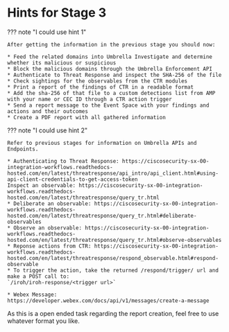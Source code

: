# Hints for Stage 3

??? note "I could use hint 1"

    After getting the information in the previous stage you should now:

    * Feed the related domains into Umbrella Investigate and determine whether its malicious or suspicious
    * Block the malicious domains through the Umbrella Enforcement API 
    * Authenticate to Threat Response and inspect the SHA-256 of the file 
    * Check sightings for the observables from the CTR modules
    * Print a report of the findings of CTR in a readable format
    * Add the sha-256 of that file to a custom detections list from AMP with your name or CEC ID through a CTR action trigger 
    * Send a report message to the Event Space with your findings and actions and their outcomes
    * Create a PDF report with all gathered information 

??? note "I could use hint 2"

    Refer to previous stages for information on Umbrella APIs and Endpoints.

    * Authenticating to Threat Response: https://ciscosecurity-sx-00-integration-workflows.readthedocs-hosted.com/en/latest/threatresponse/api_intro/api_client.html#using-api-client-credentials-to-get-access-token
    Inspect an observable: https://ciscosecurity-sx-00-integration-workflows.readthedocs-hosted.com/en/latest/threatresponse/query_tr.html
    * Deliberate an observable: https://ciscosecurity-sx-00-integration-workflows.readthedocs-hosted.com/en/latest/threatresponse/query_tr.html#deliberate-observables
    * Observe an observable: https://ciscosecurity-sx-00-integration-workflows.readthedocs-hosted.com/en/latest/threatresponse/query_tr.html#observe-observables
    * Reponse actions from CTR: https://ciscosecurity-sx-00-integration-workflows.readthedocs-hosted.com/en/latest/threatresponse/respond_observable.html#respond-observable
    * To trigger the action, take the returned /respond/trigger/ url and make a POST call to:
    `/iroh/iroh-response/<trigger url>`

    * Webex Message: https://developer.webex.com/docs/api/v1/messages/create-a-message

As this is a open ended task regarding the report creation, feel free to use whatever format you like. 


